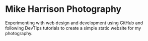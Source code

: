 # Mike Harrison Photography
Experimenting with web design and development using GitHub and following DevTips tutorials to create a simple static website for my photography.
